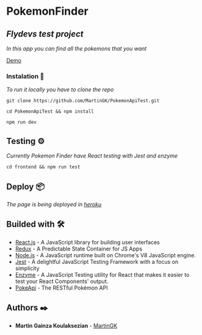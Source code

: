 # PokemonFinder

_Flydevs test project_
-
_In this app you can find all the pokemons that you want_

 [Demo](https://pokemonfinder-martingk.herokuapp.com/)

### Instalation 🔧

_To run it locally you have to clone the repo_

```
git clone https://github.com/MartinGK/PokemonApiTest.git
```

```
cd PokemonApiTest && npm install
```

```
npm run dev
```

## Testing ⚙️

_Currently Pokemon Finder have React testing with Jest and enzyme_

```
cd frontend && npm run test
```

## Deploy 📦

_The page is being deployed in [heroku](https://pokemonfinder-martingk.herokuapp.com/)_

## Builded with 🛠️

* [React.js](https://reactjs.org/) - A JavaScript library for building user interfaces
* [Redux](https://redux.js.org/) - A Predictable State Container for JS Apps
* [Node.js](https://nodejs.org/en/) - A JavaScript runtime built on Chrome's V8 JavaScript engine.
* [Jest](https://jestjs.io/) - A delightful JavaScript Testing Framework with a focus on simplicity
* [Enzyme](https://enzymejs.github.io/enzyme/?utm_source=next.36kr.com) - A JavaScript Testing utility for React that makes it easier to test your React Components' output.
* [PokeApi](https://pokeapi.co/) - The RESTful Pokémon API

## Authors ✒️

* **Martin Gainza Koulaksezian** - [MartinGK](https://github.com/MartinGK)